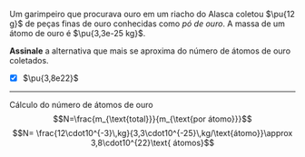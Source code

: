 Um garimpeiro que procurava ouro em um riacho do Alasca coletou $\pu{12 g}$ de peças finas de ouro conhecidas como *pó de ouro*. A massa de um átomo de ouro é $\pu{3,3e-25 kg}$.

**Assinale** a alternativa que mais se aproxima do número de átomos de ouro coletados.

- [x] $\pu{3,8e22}$

---

Cálculo do número de átomos de ouro 
$$N=\frac{m_{\text{total}}}{m_{\text{por átomo}}}$$
$$N= \frac{12\cdot10^{-3}\,kg}{3,3\cdot10^{-25}\,kg/\text{átomo}}\approx 3,8\cdot10^{22}\text{ átomos}$$
